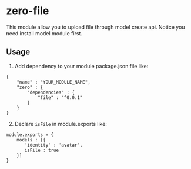 # zero-file #

This module allow you to upload file through model create api. Notice you need install model module first.

## Usage ##

1. Add dependency to your module package.json file like:

```
{
	"name" : "YOUR_MODULE_NAME",
	"zero" : {
		"dependencies" : {
			"file" : "^0.0.1"
		}
	}
}
```

2. Declare `isFile` in module.exports like:

```
module.exports = {
	models : [{
       'identity' : 'avatar',
       isFile : true
    }]
}
```

